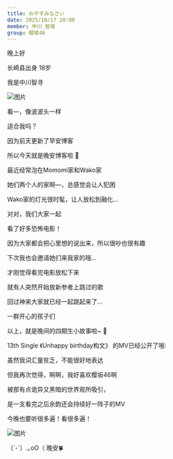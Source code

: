 ```yaml
---
title: おやすみなさい
date: 2025/10/17 20:00
member: 中川 智尋
group: 樱坂46
---
```


晚上好





长崎县出身 18岁


我是中川智寻








![图片](https://sakurazaka46.com/files/14/diary/s46/blog/moblog/202510/mobmRYMuA.jpg)




看—，像波波头一样


适合我吗？









因为前天更新了早安博客


所以今天就是晚安博客啦 🛌











最近经常泡在Momomi家和Wako家


她们两个人的家啊—，总感觉会让人犯困

Wako家的灯光很时髦，让人放松到融化…





对对，我们大家一起


看了好多恐怖电影！



因为大家都会把心里想的说出来，所以很吵也很有趣

下次我也会邀请她们来我家的哦…





才刚觉得看完电影放松下来

就有人突然开始放新参者上跳过的歌


回过神来大家就已经一起跳起来了…


一群开心的孩子们







以上，就是晚间的四期生小故事啦~ 🐑















13th Single 《Unhappy birthday构文》 的MV已经公开了哦🕯




虽然我词汇量贫乏，不能很好地表达

但我再次觉得，啊啊，我好喜欢樱坂46啊


被那有点诡异又黑暗的世界观所吸引，

是一支看完之后余韵还会持续好一阵子的MV


今晚也要听很多遍！看很多遍！















![图片](https://sakurazaka46.com/files/14/diary/s46/blog/moblog/202510/mobLpt5Yd.jpg)



（´-`）.｡oO（ 晚安🍀
